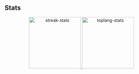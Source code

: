 ## Stats
<!--Get from https://github.com/anuraghazra/github-readme-stats --> 
<p align="center">
   <a href="#">
     <img height="170em" alt="streak-stats" src="https://github-readme-streak-stats.herokuapp.com/?user=khanghuynht&theme=omni&hide_border=true&theme=ayu-mirage"/>
     <img height="170em" alt="toplang-stats" src="https://github-readme-stats.vercel.app/api/top-langs/?username=khanghuynht&layout=compact&hide_border=true&theme=ayu-mirage"/>
   </a>
</p>
